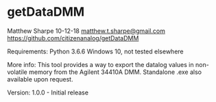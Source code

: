 # getDataDMM

Matthew Sharpe 10-12-18
matthew.t.sharpe@gmail.com
https://github.com/citizenanalog/getDataDMM

Requirements:
Python 3.6.6
Windows 10, not tested elsewhere


More info:
This tool provides a way to export the datalog values in non-volatile memory from the Agilent 34410A DMM.
Standalone .exe also available upon request.


Version:
1.0.0 - Initial release
